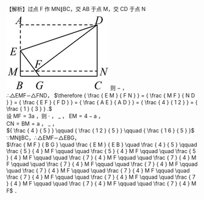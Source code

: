 【解析】过点 F 作 MN∥BC，交 AB 于点 M，交 CD 于点 N
![](<../../qs_image_DB/专题1-2_一文吃透相似三角形12个模型·共14类题型（解析版）/e36379364c85bee5cb2b485861917460a3330eb8d494be665ac0a17160c99798.jpg>)
则 $-$ ，   
∴△EMF∽△FND， $\therefore { \frac { E M } { F N } } = { \frac { M F } { N D } } = { \frac { E F } { F D } } = { \frac { A E } { A D } } = { \frac { 4 } { 1 2 } } = { \frac { 1 } { 3 } } .$   
设 ${ \mathrm { M F } } { = } 3 { \mathrm { a } }$ ，则 $\cdot$ ， $\_$ ， $\mathrm { E M } { = } 4 { - } \mathrm { a }$ ，   
$\mathrm { C N } { = } \mathrm { B M } { = } \mathrm { a }$ ， $\_$ ，   
${ \frac { 4 } { 5 } } \qquad { \frac { 1 2 } { 5 } } \qquad { \frac { 1 6 } { 5 } }$   
∵MN∥BC，∴△EMF∽△EBG，   
$\frac { M F } { B G } \quad \frac { E M } { E B } \quad \frac { 4 } { 5 } \qquad \frac { 5 } { 4 } M F \qquad \quad \frac { 5 } { 4 } M F \qquad \quad \frac { 5 } { 4 } M F \qquad \quad \frac { 7 } { 4 } M F \qquad \quad \frac { 7 } { 4 } M F \qquad \quad \frac { 7 } { 4 } M F \qquad \quad \frac { 7 } { 4 } M F \qquad \quad \frac { 7 } { 4 } M F \qquad \quad \frac { 7 } { 4 } M F \qquad \quad \frac { 7 } { 4 } M F \qquad \quad \frac { 7 } { 4 } M F \qquad \quad \frac { 7 } { 4 } M F \qquad \quad \frac { 7 } { 4 } M F \qquad \quad \frac { 7 } { 4 } M F$ ．
